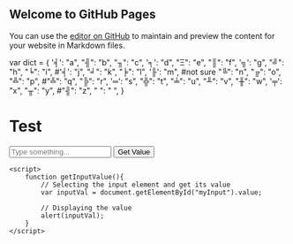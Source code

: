 ## Welcome to GitHub Pages

You can use the [editor on GitHub](https://github.com/KenMikoviny/shades.sipher.translator/edit/gh-pages/index.md) to maintain and preview the content for your website in Markdown files.

var dict = {
  '╡': "a",
  "╢": "b",
  "╖": "c",
  '╕': "d",
  "Ξ": "e",
  "║": "f",
  '╗': "g",
  "╝": "h",
  "╘": "i",
  #'╡': "j",
  "╛": "k",
  "╞": "l",
  '╟': "m",  #not sure
  "╚": "n",
  "╔": "o",
  "╩": "p",
  #"╩": "q",
  "╠": "r",
  '═': "s",
  "╬": "t",
  "╧": "u",
  "╨": "v",
  "╫": "w",
  '╤': "x",
  "╥": "y",
  #"╢": "z",
  " ": " ",
}

<h1>Test</h1>

<body>
    <input type="text" placeholder="Type something..." id="myInput">
    <button type="button" onclick="getInputValue();">Get Value</button>
    
    <script>
        function getInputValue(){
            // Selecting the input element and get its value 
            var inputVal = document.getElementById("myInput").value;
            
            // Displaying the value
            alert(inputVal);
        }
    </script>
</body>

